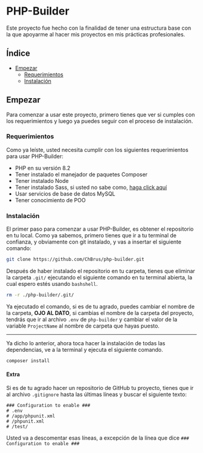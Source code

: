 # PHP-Builder
Este proyecto fue hecho con la finalidad de tener una estructura base con la que apoyarme al hacer mis proyectos en mis prácticas profesionales.
## Índice
- [Empezar](#Empezar)
    - [Requerimientos](#Requerimientos)
    - [Instalación](#Instalación)

## Empezar
Para comenzar a usar este proyecto, primero tienes que ver si cumples con los requerimientos y luego ya puedes seguir con el proceso de instalación.
### Requerimientos
Como ya leíste, usted necesita cumplir con los siguientes requerimientos para usar PHP-Builder:
- PHP en su versión 8.2
- Tener instalado el manejador de paquetes Composer
- Tener instalado Node
- Tener instalado Sass, si usted no sabe como, [haga click aquí](https://getbootstrap.com/docs/5.3/customize/sass/#compiling "haga click aquí")
- Usar servicios de base de datos MySQL
- Tener conocimiento de POO

### Instalación
El primer paso para comenzar a usar PHP-Builder, es obtener el repositorio en tu local. Como ya sabemos, primero tienes que ir a tu terminal de confianza, y obviamente con git instalado, y vas a insertar el siguiente comando:
```bash
git clone https://github.com/ChBrus/php-builder.git
```
Después de haber instalado el repositorio en tu carpeta, tienes que eliminar la carpeta `.git/` ejecutando el siguiente comando en tu terminal abierta, la cual espero estés usando `bashshell`.
```bash
rm -r ./php-builder/.git/
```
Ya ejecutado el comando, si es de tu agrado, puedes cambiar el nombre de la carpeta, **OJO AL DATO**, si cambias el nombre de la carpeta del proyecto, tendrás que ir al archivo `.env` de `php-builder` y cambiar el valor de la variable `ProjectName` al nombre de carpeta que hayas puesto.

------------

Ya dicho lo anterior, ahora toca hacer la instalación de todas las dependencias, ve a la terminal y ejecuta el siguiente comando.
```bash
composer install
```
#### Extra
Si es de tu agrado hacer un repositorio de GitHub tu proyecto, tienes que ir al archivo `.gitignore` hasta las últimas líneas y buscar el siguiente texto:
```
### Configuration to enable ###
# .env
# /app/phpunit.xml
# /phpunit.xml
# /test/
```
Usted va a descomentar esas líneas, a excepción de la línea que dice `### Configuration to enable ###`
